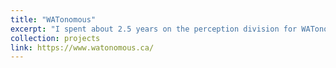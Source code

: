 ```yaml
---
title: "WATonomous"
excerpt: "I spent about 2.5 years on the perception division for WATonomous, a student team participating in the SAE AutoDrive Challenge. I spent time training models on custom datasets to do 3D dynamic object detection, lane detection, and 2D sign detection. I then pivoted to working on a research project, where we looked into sim2real domain adaptation for lane detection. This work resulted in a publication at IV2022. More information on the paper can be found in the Publications page.<br/><img src='/images/projects/wato_car.png' style='width:512px;'>"
collection: projects
link: https://www.watonomous.ca/
---
```

